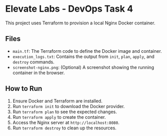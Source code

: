 # Elevate Labs - DevOps Task 4

This project uses Terraform to provision a local Nginx Docker container.

## Files
* `main.tf`: The Terraform code to define the Docker image and container.
* `execution_logs.txt`: Contains the output from `init`, `plan`, `apply`, and `destroy` commands.
* `screenshot-nginx.png`: (Optional) A screenshot showing the running container in the browser.

## How to Run
1.  Ensure Docker and Terraform are installed.
2.  Run `terraform init` to download the Docker provider.
3.  Run `terraform plan` to see the expected changes.
4.  Run `terraform apply` to create the container.
5.  Access the Nginx server at `http://localhost:8080`.
6.  Run `terraform destroy` to clean up the resources.
